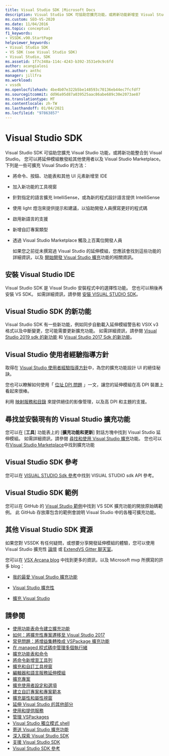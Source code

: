 ```yaml
---
title: Visual Studio SDK |Microsoft Docs
description: Visual Studio SDK 可協助您擴充功能，或將新功能新增至 Visual Studio。 瞭解您可以擴充 Visual Studio 的一些方式。
ms.custom: SEO-VS-2020
ms.date: 11/04/2016
ms.topic: conceptual
f1_keywords:
- VSSDK.v90.StartPage
helpviewer_keywords:
- Visual Studio SDK
- VS SDK (see Visual Studio SDK)
- Visual Studio, SDK
ms.assetid: 1f7c348a-114c-4243-b392-3531e9c9c6fd
author: acangialosi
ms.author: anthc
manager: jillfra
ms.workload:
- vssdk
ms.openlocfilehash: 4be4b07e322b5be148593c70136eb44ec7fcfdf7
ms.sourcegitcommit: dd96a95d87a039525aac86abe689c30e2073ae87
ms.translationtype: MT
ms.contentlocale: zh-TW
ms.lasthandoff: 01/04/2021
ms.locfileid: "97863857"
---
```

# <a name="visual-studio-sdk"></a>Visual Studio SDK
Visual Studio SDK 可協助您擴充 Visual Studio 功能，或將新功能整合到 Visual Studio。 您可以將延伸模組散發給其他使用者以及 Visual Studio Marketplace。 下列是一些可擴充 Visual Studio 的方法：

- 將命令、按鈕、功能表和其他 UI 元素新增至 IDE

- 加入新功能的工具視窗

- 針對指定的語言擴充 IntelliSense，或為新的程式設計語言提供 IntelliSense

- 使用 light 燈泡來提供提示和建議，以協助開發人員撰寫更好的程式碼

- 啟用新語言的支援

- 新增自訂專案類型

- 透過 Visual Studio Marketplace 觸及上百萬位開發人員

  如果您之前從未撰寫過 Visual Studio 的延伸模組，您應該會找到這些功能的詳細資訊，以及 [開始開發 Visual Studio 擴充](../extensibility/starting-to-develop-visual-studio-extensions.md)功能的相關資訊。

## <a name="install-the-visual-studio-sdk"></a>安裝 Visual Studio IDE
 Visual Studio SDK 是 Visual Studio 安裝程式中的選擇性功能。 您也可以稍後再安裝 VS SDK。 如需詳細資訊，請參閱 [安裝 VISUAL STUDIO SDK](../extensibility/installing-the-visual-studio-sdk.md)。

## <a name="whats-new-in-the-visual-studio-sdk"></a>Visual Studio SDK 的新功能
 Visual Studio SDK 有一些新功能，例如同步自動載入延伸模組警告和 VSIX v3 格式以及中斷變更，您可能需要更新擴充功能。 如需詳細資訊，請參閱 [Visual Studio 2019 sdk 的新功能](../extensibility/whats-new-visual-studio-2019-sdk.md) 和 [Visual Studio 2017 Sdk 的新功能](../extensibility/what-s-new-in-the-visual-studio-2017-sdk.md)。

## <a name="visual-studio-user-experience-guidelines"></a>Visual Studio 使用者經驗指導方針
 取得在 [Visual Studio 使用者經驗指導方針](../extensibility/ux-guidelines/visual-studio-user-experience-guidelines.md)中，為您的擴充功能設計 UI 的絕佳秘訣。

 您也可以瞭解如何使用「 [位址 DPI 問題](../extensibility/addressing-dpi-issues2.md) 」一文，讓您的延伸模組在高 DPI 裝置上看起來很棒。

 利用 [映射服務和目錄](../extensibility/image-service-and-catalog.md) 來提供絕佳的影像管理，以及高 DPI 和主題的支援。

## <a name="find-and-install-existing-visual-studio-extensions"></a>尋找並安裝現有的 Visual Studio 擴充功能
 您可以在 [**工具**] 功能表上的 [**擴充功能和更新**] 對話方塊中找到 Visual Studio 延伸模組。 如需詳細資訊，請參閱 [尋找和使用 Visual Studio 擴充](../ide/finding-and-using-visual-studio-extensions.md)功能。 您也可以在[Visual Studio Marketplace](https://marketplace.visualstudio.com/)中找到擴充功能

## <a name="visual-studio-sdk-reference"></a>Visual Studio SDK 參考
 您可以在 [VISUAL STUDIO Sdk 參考](../extensibility/visual-studio-sdk-reference.md)中找到 VISUAL STUDIO sdk API 參考。

## <a name="visual-studio-sdk-samples"></a>Visual Studio SDK 範例
 您可以在 GitHub 的 [Visual Studio 範例](https://github.com/Microsoft/VSSDK-Extensibility-Samples)中找到 VS SDK 擴充功能的開放原始碼範例。 此 GitHub 存放庫包含的範例會說明 Visual Studio 中的各種可擴充功能。

## <a name="other-visual-studio-sdk-resources"></a>其他 Visual Studio SDK 資源
 如果您對 VSSDK 有任何疑問，或想要分享開發延伸模組的體驗，您可以使用 Visual Studio 擴充性 [論壇](https://social.msdn.microsoft.com/Forums/vstudio/home?forum=vsx) 或 [ExtendVS Gitter 聊天室](https://gitter.im/Microsoft/extendvs)。

 您可以在 [VSX Arcana blog](/archive/blogs/vsx/) 中找到更多的資訊，以及 Microsoft mvp 所撰寫的許多 blog：

- [我的最愛 Visual Studio 擴充功能](https://scottdorman.blog/2014/10/05/favorite-visual-studio-extensions/)

- [Visual Studio 擴充性](http://www.visualstudioextensibility.com/overview/vs/)

- [擴充 Visual Studio](https://blog.slaks.net/2013-10-18/extending-visual-studio-part-1-getting-started/)

## <a name="see-also"></a>請參閱

- [使用功能表命令建立擴充功能](../extensibility/creating-an-extension-with-a-menu-command.md)
- [如何：將擴充性專案遷移至 Visual Studio 2017](../extensibility/how-to-migrate-extensibility-projects-to-visual-studio-2017.md)
- [常見問題：將增益集轉換成 VSPackage 擴充功能](/previous-versions/visualstudio/visual-studio-2015/extensibility/faq-converting-add-ins-to-vspackage-extensions?preserve-view=true&view=vs-2015)
- [在 managed 程式碼中管理多個執行緒](../extensibility/managing-multiple-threads-in-managed-code.md)
- [擴充功能表和命令](../extensibility/extending-menus-and-commands.md)
- [將命令新增至工具列](../extensibility/adding-commands-to-toolbars.md)
- [擴充和自訂工具視窗](../extensibility/extending-and-customizing-tool-windows.md)
- [編輯器和語言服務延伸模組](../extensibility/editor-and-language-service-extensions.md)
- [擴充專案](../extensibility/extending-projects.md)
- [擴充使用者設定和選項](../extensibility/extending-user-settings-and-options.md)
- [建立自訂專案和專案範本](../extensibility/creating-custom-project-and-item-templates.md)
- [擴充屬性和屬性視窗](../extensibility/extending-properties-and-the-property-window.md)
- [延伸 Visual Studio 的其他部分](../extensibility/extending-other-parts-of-visual-studio.md)
- [使用和提供服務](../extensibility/using-and-providing-services.md)
- [管理 VSPackages](../extensibility/managing-vspackages.md)
- [Visual Studio 獨立模式 shell](https://visualstudio.microsoft.com/vs/older-downloads/isolated-shell/)
- [寄送 Visual Studio 擴充功能](../extensibility/shipping-visual-studio-extensions.md)
- [深入探索 Visual Studio SDK](../extensibility/internals/inside-the-visual-studio-sdk.md)
- [支援 Visual Studio SDK](../extensibility/support-for-the-visual-studio-sdk.md)
- [Visual Studio SDK 參考](../extensibility/visual-studio-sdk-reference.md)